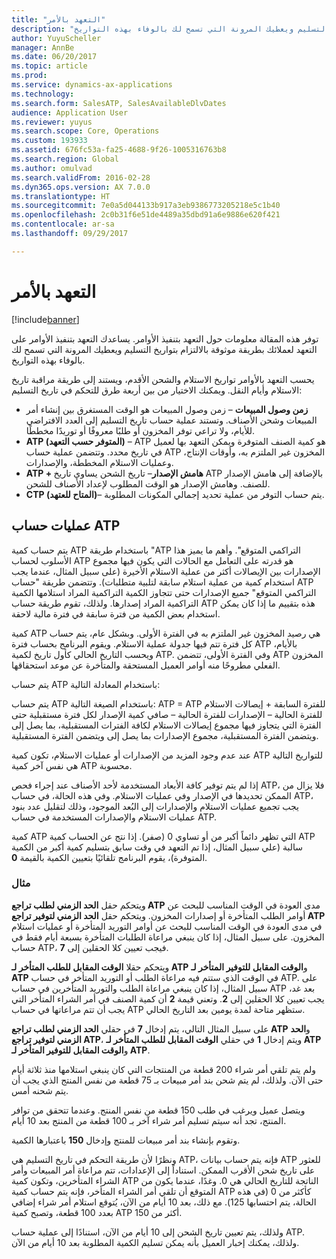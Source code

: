 ```yaml
---
title: "التعهد بالأمر"
description: "توفر هذه المقالة معلومات حول التعهد بتنفيذ الأوامر. يساعدك التعهد بتنفيذ الأوامر على التعهد لعملائك بطريقة موثوقة بالالتزام بتواريخ التسليم ويعطيك المرونة التي تسمح لك بالوفاء بهذه التواريخ.‬"
author: YuyuScheller
manager: AnnBe
ms.date: 06/20/2017
ms.topic: article
ms.prod: 
ms.service: dynamics-ax-applications
ms.technology: 
ms.search.form: SalesATP, SalesAvailableDlvDates
audience: Application User
ms.reviewer: yuyus
ms.search.scope: Core, Operations
ms.custom: 193933
ms.assetid: 676fc53a-fa25-4688-9f26-1005316763b8
ms.search.region: Global
ms.author: omulvad
ms.search.validFrom: 2016-02-28
ms.dyn365.ops.version: AX 7.0.0
ms.translationtype: HT
ms.sourcegitcommit: 7e0a5d044133b917a3eb9386773205218e5c1b40
ms.openlocfilehash: 2c0b31f6e51de4489a35dbd91a6e9886e620f421
ms.contentlocale: ar-sa
ms.lasthandoff: 09/29/2017

---
```


# <a name="order-promising"></a>التعهد بالأمر

[!include[banner](../includes/banner.md)]


توفر هذه المقالة معلومات حول التعهد بتنفيذ الأوامر. يساعدك التعهد بتنفيذ الأوامر على التعهد لعملائك بطريقة موثوقة بالالتزام بتواريخ التسليم ويعطيك المرونة التي تسمح لك بالوفاء بهذه التواريخ.‬

يحسب التعهد بالأوامر تواريخ الاستلام والشحن الأقدم، ويستند إلى طريقة مراقبة تاريخ الاستلام وأيام النقل. ويمكنك الاختيار من بين أربعة طرق للتحكم في تاريخ التسليم:

-   **‬‏‫زمن وصول المبيعات** – زمن وصول المبيعات‬ هو الوقت المستغرق بين إنشاء أمر المبيعات وشحن الأصناف. وتستند عملية حساب تاريخ التسليم إلى العدد الافتراضي للأيام، ولا تراعي توفر المخزون أو طلبًا معروفًا أو توريدًا مخططًا.‬
-   **ATP (المتوفر حسب التعهد)** ‏– ATP هو كمية الصنف المتوفرة ويمكن التعهد بها لعميل في تاريخ محدد. وتتضمن عملية حساب ATP المخزون غير الملتزم به، وأوقات الإنتاج، وعمليات الاستلام المخططة، والإصدارات.
-   **ATP + هامش الإصدار**– تاريخ الشحن يساوي تاريخ ATP بالإضافة إلى هامش الإصدار للصنف. وهامش الإصدار هو الوقت المطلوب لإعداد الأصناف للشحن.
-   **CTP (المتاح للعتهد)**– يتم حساب التوفر من عملية تحديد إجمالي المكونات المطلوبة.

## <a name="atp-calculations"></a>عمليات حساب ATP
يتم حساب كمية ATP باستخدام طريقة "ATP التراكمي المتوقع". وأهم ما يميز هذا الأسلوب لحساب ATP هو قدرته على التعامل مع الحالات التي يكون فيها مجموع الإصدارات بين الإيصالات أكثر من عملية الاستلام الأخيرة (على سبيل المثال، عندما يجب استخدام كمية من عملية استلام سابقة لتلبية متطلبات). وتتضمن طريقة "حساب ATP التراكمي المتوقع" جميع الإصدارات حتى تتجاوز الكمية التراكمية المراد استلامها الكمية التراكمية المراد إصدارها.‬ ولذلك، تقوم طريقة حساب ATP هذه بتقييم ما إذا كان يمكن استخدام بعض الكمية من فترة سابقة في فترة مالية لاحقة.  

كمية ATP هي رصيد المخزون غير الملتزم به في الفترة الأولى. وبشكل عام، يتم حساب كل فترة تتم فيها جدولة عملية الاستلام. ويقوم البرنامج بحساب فترة ATP بالأيام، ويحسب التاريخ الحالي كأول تاريخ لكمية ATP. وفي الفترة الأولى، تتضمن ATP المخزون الفعلي مطروحًا منه أوامر العميل المستحقة والمتأخرة عن موعد استحقاقها.  

يتم حساب ATP باستخدام المعادلة التالية:  

يتم حساب ATP باستخدام الصيغة التالية: ATP = ATP للفترة السابقة + إيصالات الاستلام للفترة الحالية – الإصدارات للفترة الحالية – صافي كمية الإصدار لكل فترة مستقبلية حتى الفترة التي يتجاوز فيها مجموع إيصالات الاستلام لكافة الفترات المستقبلية، بما يصل إلى ويتضمن الفترة المستقبلية، مجموع الإصدارات بما يصل إلى ويتضمن الفترة المستقبلية.  

عند عدم وجود المزيد من الإصدارات أو عمليات الاستلام، تكون كمية ATP للتواريخ التالية هي نفس آخر كمية ATP محسوبة.  

إذا لم يتم توفير كافة الأبعاد المستخدمة لأحد الأصناف عند إجراء فحص ATP، فلا يزال من الممكن تحديدها في الإصدار وفي عمليات الاستلام. وفي هذه الحالة، في حساب ATP، يجب تجميع عمليات الاستلام والإصدارات إلى البُعد الموجود، وذلك لتقليل عدد بنود عمليات الاستلام والإصدارات المستخدمة في حساب ATP.  

كمية ATP التي تظهر دائماً أكبر من أو تساوي 0 (صفر). إذا نتج عن الحساب كمية ATP سالبة (علي سبيل المثال، إذا تم التعهد في وقت سابق بتسليم كمية أكبر من الكمية المتوفرة)، يقوم البرنامج تلقائيًا بتعيين الكمية بالقيمة **0**.

### <a name="example"></a>مثال

ويتحكم حقل **الحد الزمني لطلب تراجع ATP‬** مدى العودة في الوقت المناسب للبحث عن أوامر الطلب المتأخرة أو إصدارات المخزون. ويتحكم حقل **الحد الزمني لتوفير تراجع ATP‬** في مدى العودة في الوقت المناسب للبحث عن أوامر التوريد المتأخرة أو عمليات استلام المخزون. على سبيل المثال، إذا كان ينبغي مراعاة الطلبات المتأخرة بسبعة أيام فقط في حساب ATP، فيجب تعيين كلا الحقلين إلى **7**.  

ويتحكم حقلا **الوقت المقابل للطلب المتأخر لـ ATP‬** و**الوقت المقابل للتوفير المتأخر لـ ATP‬** في الوقت الذي ستتم فيه مراعاة الطلب أو التوريد المتأخر في حساب ATP. على سبيل المثال، إذا كان ينبغي مراعاة الطلب والتوريد المتأخرين في حساب ATP بعد غد، يجب تعيين كلا الحقلين إلى **2**. وتعني قيمة **2** أن كمية الصنف في أمر الشراء المتأخر التي يجب أن تتم مراعاتها في حساب ATP ستظهر متاحة لمدة يومين بعد التاريخ الحالي.  

على سبيل المثال التالي، يتم إدخال **7** في حقلي **الحد الزمني لطلب تراجع ATP‬** و**الحد الزمني لتوفير تراجع ATP‬**، ويتم إدخال **1** في حقلي **الوقت المقابل للطلب المتأخر لـ ATP‬** و**الوقت المقابل للتوفير المتأخر لـ ATP‬**.  

ولم يتم تلقي أمر شراء 200 قطعة من المنتجات التي كان ينبغي استلامها منذ ثلاثة أيام حتى الآن. ولذلك، لم يتم شحن بند أمر مبيعات بـ 75 قطعة من نفس المنتج الذي يجب أن يتم شحنه أمس.  

ويتصل عميل ويرغب في طلب 150 قطعة من نفس المنتج. وعندما تتحقق من توافر المنتج، تجد أنه سيتم تسليم أمر شراء آخر بـ 100 قطعة من المنتج بعد 10 أيام.  

وتقوم بإنشاء بند أمر مبيعات للمنتج وإدخال **150** باعتبارها الكمية.  

ونظرًا لأن طريقة التحكم في تاريخ التسليم هي ATP، فإنه يتم حساب بيانات ATP للعثور على تاريخ شحن الأقرب الممكن. استناداً إلى الإعدادات، تتم مراعاة أمر المبيعات وأمر الشراء المتأخرين، وتكون كمية ATP الناتجة للتاريخ الحالي هي 0. وغدًا، عندما يكون من المتوقع أن تلقي أمر الشراء المتأخر، فإنه يتم حساب كمية ATP كأكثر من 0 (في هذه الحالة، يتم احتسابها 125).‬ مع ذلك، بعد 10 أيام من الآن، يُتوقع استلام أمر شراء إضافي بعدد 100 قطعة، وتصبح كمية ATP أكثر من 150.  

ولذلك، يتم تعيين تاريخ الشحن إلى 10 أيام من الآن، استنادًا إلى عملية حساب ATP.‬ ولذلك، يمكنك إخبار العميل بأنه يمكن تسليم الكمية المطلوبة بعد 10 أيام من الآن.




